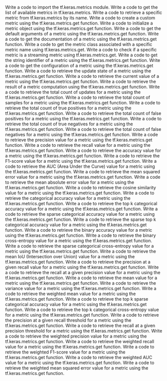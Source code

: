 Write a code to import the tf.keras.metrics module.
Write a code to get the list of available metrics in tf.keras.metrics.
Write a code to retrieve a specific metric from tf.keras.metrics by its name.
Write a code to create a custom metric using the tf.keras.metrics.get function.
Write a code to initialize a metric object using the tf.keras.metrics.get function.
Write a code to get the default arguments of a metric using the tf.keras.metrics.get function.
Write a code to get the documentation of a metric using the tf.keras.metrics.get function.
Write a code to get the metric class associated with a specific metric name using tf.keras.metrics.get.
Write a code to check if a specific metric is a streaming metric using tf.keras.metrics.get.
Write a code to get the string identifier of a metric using the tf.keras.metrics.get function.
Write a code to get the configuration of a metric using the tf.keras.metrics.get function.
Write a code to retrieve the update state of a metric using the tf.keras.metrics.get function.
Write a code to retrieve the current value of a metric using the tf.keras.metrics.get function.
Write a code to retrieve the result of a metric computation using the tf.keras.metrics.get function.
Write a code to retrieve the total count of updates for a metric using the tf.keras.metrics.get function.
Write a code to retrieve the total count of samples for a metric using the tf.keras.metrics.get function.
Write a code to retrieve the total count of true positives for a metric using the tf.keras.metrics.get function.
Write a code to retrieve the total count of false positives for a metric using the tf.keras.metrics.get function.
Write a code to retrieve the total count of true negatives for a metric using the tf.keras.metrics.get function.
Write a code to retrieve the total count of false negatives for a metric using the tf.keras.metrics.get function.
Write a code to retrieve the precision value for a metric using the tf.keras.metrics.get function.
Write a code to retrieve the recall value for a metric using the tf.keras.metrics.get function.
Write a code to retrieve the accuracy value for a metric using the tf.keras.metrics.get function.
Write a code to retrieve the F1-score value for a metric using the tf.keras.metrics.get function.
Write a code to retrieve the AUC (Area Under the Curve) value for a metric using the tf.keras.metrics.get function.
Write a code to retrieve the mean squared error value for a metric using the tf.keras.metrics.get function.
Write a code to retrieve the mean absolute error value for a metric using the tf.keras.metrics.get function.
Write a code to retrieve the cosine similarity value for a metric using the tf.keras.metrics.get function.
Write a code to retrieve the categorical accuracy value for a metric using the tf.keras.metrics.get function.
Write a code to retrieve the top k categorical accuracy value for a metric using the tf.keras.metrics.get function.
Write a code to retrieve the sparse categorical accuracy value for a metric using the tf.keras.metrics.get function.
Write a code to retrieve the sparse top k categorical accuracy value for a metric using the tf.keras.metrics.get function.
Write a code to retrieve the binary accuracy value for a metric using the tf.keras.metrics.get function.
Write a code to retrieve the binary cross-entropy value for a metric using the tf.keras.metrics.get function.
Write a code to retrieve the sparse categorical cross-entropy value for a metric using the tf.keras.metrics.get function.
Write a code to retrieve the mean IoU (Intersection over Union) value for a metric using the tf.keras.metrics.get function.
Write a code to retrieve the precision at a given recall value for a metric using the tf.keras.metrics.get function.
Write a code to retrieve the recall at a given precision value for a metric using the tf.keras.metrics.get function.
Write a code to retrieve the mean value for a metric using the tf.keras.metrics.get function.
Write a code to retrieve the variance value for a metric using the tf.keras.metrics.get function.
Write a code to retrieve the weighted mean value for a metric using the tf.keras.metrics.get function.
Write a code to retrieve the top k sparse categorical accuracy value for a metric using the tf.keras.metrics.get function.
Write a code to retrieve the top k categorical cross-entropy value for a metric using the tf.keras.metrics.get function.
Write a code to retrieve the precision at a given recall threshold for a metric using the tf.keras.metrics.get function.
Write a code to retrieve the recall at a given precision threshold for a metric using the tf.keras.metrics.get function.
Write a code to retrieve the weighted precision value for a metric using the tf.keras.metrics.get function.
Write a code to retrieve the weighted recall value for a metric using the tf.keras.metrics.get function.
Write a code to retrieve the weighted F1-score value for a metric using the tf.keras.metrics.get function.
Write a code to retrieve the weighted AUC value for a metric using the tf.keras.metrics.get function.
Write a code to retrieve the weighted mean squared error value for a metric using the tf.keras.metrics.get function.